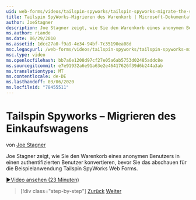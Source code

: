```yaml
---
uid: web-forms/videos/tailspin-spyworks/tailspin-spyworks-migrate-the-shopping-cart
title: Tailspin SpyWorks-Migrieren des Warenkorb | Microsoft-Dokumentation
author: JoeStagner
description: Joe Stagner zeigt, wie Sie den Warenkorb eines anonymen Benutzers in einen authentifizierten Benutzer konvertieren, bevor Sie den Vorgang für das Tailspin SpyWorks-beispielweb F...
ms.author: riande
ms.date: 06/29/2010
ms.assetid: 1dcc27a0-f9a9-4e34-94bf-7c35190ea08d
msc.legacyurl: /web-forms/videos/tailspin-spyworks/tailspin-spyworks-migrate-the-shopping-cart
msc.type: video
ms.openlocfilehash: bb7a6e1208d97cf27e05a6ab5753d02485addc8e
ms.sourcegitcommit: e7e91932a6e91a63e2e46417626f39d6b244a3ab
ms.translationtype: MT
ms.contentlocale: de-DE
ms.lasthandoff: 03/06/2020
ms.locfileid: "78455511"
---
```

# <a name="tailspin-spyworks---migrate-the-shopping-cart"></a>Tailspin Spyworks – Migrieren des Einkaufswagens

von [Joe Stagner](https://github.com/JoeStagner)

Joe Stagner zeigt, wie Sie den Warenkorb eines anonymen Benutzers in einen authentifizierten Benutzer konvertieren, bevor Sie das abschauen für die Beispielanwendung Tailspin SpyWorks Web Forms.

[&#9654;Video ansehen (23 Minuten)](https://channel9.msdn.com/Blogs/ASP-NET-Site-Videos/tailspin-spyworks-migrate-the-shopping-cart)

> [!div class="step-by-step"]
> [Zurück](tailspin-spyworks-update-the-shopping-cart.md)
> [Weiter](tailspin-spyworks-final-check-out.md)
